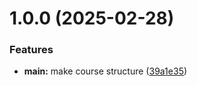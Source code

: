 # 1.0.0 (2025-02-28)


### Features

* **main:** make course structure ([39a1e35](https://github.com/yakub-nazirov/os-intro/commit/39a1e35b43586a14e41dd4cb22da0b3206f67a8b))



